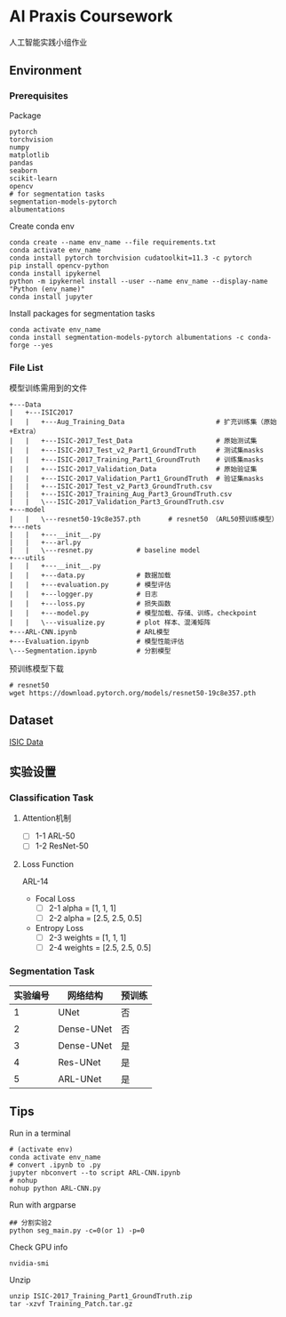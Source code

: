 # AI Praxis Coursework

人工智能实践小组作业


## Environment

### Prerequisites

Package

```
pytorch
torchvision
numpy
matplotlib
pandas
seaborn
scikit-learn
opencv
# for segmentation tasks
segmentation-models-pytorch
albumentations
```

Create conda env

```shell
conda create --name env_name --file requirements.txt
conda activate env_name
conda install pytorch torchvision cudatoolkit=11.3 -c pytorch
pip install opencv-python
conda install ipykernel
python -m ipykernel install --user --name env_name --display-name "Python (env_name)"
conda install jupyter
```

Install packages for segmentation tasks

```shell
conda activate env_name
conda install segmentation-models-pytorch albumentations -c conda-forge --yes
```


### File List

模型训练需用到的文件

```
+---Data
|   +---ISIC2017
|   |   +---Aug_Training_Data			     		# 扩充训练集（原始+Extra）
|   |   +---ISIC-2017_Test_Data						# 原始测试集
|   |   +---ISIC-2017_Test_v2_Part1_GroundTruth		# 测试集masks
|   |   +---ISIC-2017_Training_Part1_GroundTruth	# 训练集masks
|   |   +---ISIC-2017_Validation_Data				# 原始验证集
|   |   +---ISIC-2017_Validation_Part1_GroundTruth	# 验证集masks
|   |   +---ISIC-2017_Test_v2_Part3_GroundTruth.csv
|   |   +---ISIC-2017_Training_Aug_Part3_GroundTruth.csv
|   |   \---ISIC-2017_Validation_Part3_GroundTruth.csv
+---model
|   |   \---resnet50-19c8e357.pth		# resnet50 （ARL50预训练模型）
+---nets
|   |   +---__init__.py
|   |   +---arl.py
|   |   \---resnet.py			# baseline model
+---utils
|   |   +---__init__.py
|   |   +---data.py				# 数据加载
|   |   +---evaluation.py		# 模型评估
|   |   +---logger.py			# 日志
|   |   +---loss.py				# 损失函数
|   |   +---model.py			# 模型加载、存储、训练，checkpoint
|   |   \---visualize.py		# plot 样本、混淆矩阵
+---ARL-CNN.ipynb				# ARL模型
+---Evaluation.ipynb			# 模型性能评估
\---Segmentation.ipynb			# 分割模型
```

预训练模型下载

```shell
# resnet50
wget https://download.pytorch.org/models/resnet50-19c8e357.pth
```



## Dataset

[ISIC Data](https://challenge.isic-archive.com/data/)

## 实验设置

### Classification Task

1. Attention机制

   - [ ] 1-1 ARL-50
   - [ ] 1-2 ResNet-50

2. Loss Function

   ARL-14

   - Focal Loss
     - [ ] 2-1 alpha = [1, 1, 1]
     - [ ] 2-2 alpha = [2.5, 2.5, 0.5]
   - Entropy Loss
     - [ ] 2-3 weights = [1, 1, 1]
     - [ ] 2-4 weights = [2.5, 2.5, 0.5]

### Segmentation Task

| **实验编号** | **网络结构** | **预训练** |
| ------------ | ------------ | ---------- |
| 1            | UNet         | 否         |
| 2            | Dense-UNet   | 否         |
| 3            | Dense-UNet   | 是         |
| 4            | Res-UNet     | 是         |
| 5            | ARL-UNet     | 是         |

## Tips

Run in a terminal

```shell
# (activate env)
conda activate env_name
# convert .ipynb to .py
jupyter nbconvert --to script ARL-CNN.ipynb
# nohup
nohup python ARL-CNN.py
```

Run with argparse

```shell
## 分割实验2
python seg_main.py -c=0(or 1) -p=0
```

Check GPU info

```shell
nvidia-smi
```

Unzip

```shell
unzip ISIC-2017_Training_Part1_GroundTruth.zip
tar -xzvf Training_Patch.tar.gz
```
